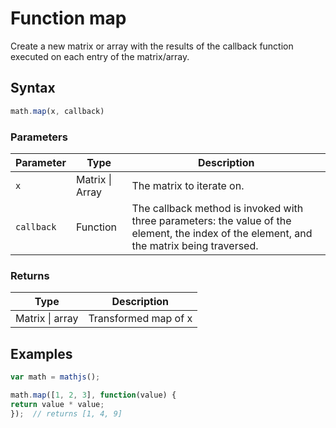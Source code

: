 # Function map

Create a new matrix or array with the results of the callback function executed on each entry of the matrix/array.


## Syntax

```js
math.map(x, callback)
```

### Parameters

Parameter | Type | Description
--------- | ---- | -----------
`x` | Matrix &#124; Array | The matrix to iterate on.
`callback` | Function | The callback method is invoked with three parameters: the value of the element, the index of the element, and the matrix being traversed.

### Returns

Type | Description
---- | -----------
Matrix &#124; array | Transformed map of x


## Examples

```js
var math = mathjs();

math.map([1, 2, 3], function(value) {
return value * value;
});  // returns [1, 4, 9]
```




<!-- Note: This file is automatically generated from source code comments. Changes made in this file will be overridden. -->
